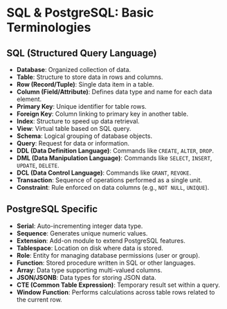 # SQL & PostgreSQL: Basic Terminologies

## SQL (Structured Query Language)
- **Database**: Organized collection of data.
- **Table**: Structure to store data in rows and columns.
- **Row (Record/Tuple)**: Single data item in a table.
- **Column (Field/Attribute)**: Defines data type and name for each data element.
- **Primary Key**: Unique identifier for table rows.
- **Foreign Key**: Column linking to primary key in another table.
- **Index**: Structure to speed up data retrieval.
- **View**: Virtual table based on SQL query.
- **Schema**: Logical grouping of database objects.
- **Query**: Request for data or information.
- **DDL (Data Definition Language)**: Commands like `CREATE`, `ALTER`, `DROP`.
- **DML (Data Manipulation Language)**: Commands like `SELECT`, `INSERT`, `UPDATE`, `DELETE`.
- **DCL (Data Control Language)**: Commands like `GRANT`, `REVOKE`.
- **Transaction**: Sequence of operations performed as a single unit.
- **Constraint**: Rule enforced on data columns (e.g., `NOT NULL`, `UNIQUE`).

## PostgreSQL Specific
- **Serial**: Auto-incrementing integer data type.
- **Sequence**: Generates unique numeric values.
- **Extension**: Add-on module to extend PostgreSQL features.
- **Tablespace**: Location on disk where data is stored.
- **Role**: Entity for managing database permissions (user or group).
- **Function**: Stored procedure written in SQL or other languages.
- **Array**: Data type supporting multi-valued columns.
- **JSON/JSONB**: Data types for storing JSON data.
- **CTE (Common Table Expression)**: Temporary result set within a query.
- **Window Function**: Performs calculations across table rows related to the current row.

